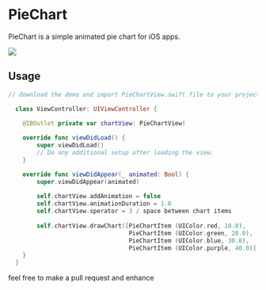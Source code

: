 # PieChart

PieChart is a simple animated pie chart for iOS apps.

<a href="https://i.imgflip.com/3rlv61"><img src="https://i.imgflip.com/3rlv61.gif"></a>

## Usage

```Swift
// download the demo and import PieChartView.swift file to your project

  class ViewController: UIViewController {

    @IBOutlet private var chartView: PieChartView!
    
    override func viewDidLoad() {
        super.viewDidLoad()
        // Do any additional setup after loading the view.
    }

    override func viewDidAppear(_ animated: Bool) {
        super.viewDidAppear(animated)
        
        self.chartView.addAnimation = false
        self.chartView.animationDuration = 1.0
        self.chartView.sperator = 3 / space between chart items
        
        self.chartView.drawChart([PieChartItem (UIColor.red, 10.0),
                                  PieChartItem (UIColor.green, 20.0),
                                  PieChartItem (UIColor.blue, 30.0),
                                  PieChartItem (UIColor.purple, 40.0)])
    }
  }
```

feel free to make a pull request and enhance
